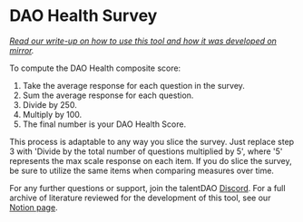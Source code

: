 # DAO Health Survey

_[Read our write-up on how to use this tool and how it was developed on mirror](https://talentdao.mirror.xyz/1rT8KGt6wHzC03UQphG-upuW8HqRX6bP9YfFTtijl0Y)._

To compute the DAO Health composite score:

1. Take the average response for each question in the survey.
2. Sum the average response for each question.
3. Divide by 250.
4. Multiply by 100.
5. The final number is your DAO Health Score.

This process is adaptable to any way you slice the survey. Just replace step 3 with 'Divide by the total number of questions multiplied by 5', where '5' represents the max scale response on each item. If you do slice the survey, be sure to utilize the same items when comparing measures over time.

For any further questions or support, join the talentDAO [Discord](https://discord.gg/cpxUUJG7). For a full archive of literature reviewed for the development of this tool, see our [Notion page](https://www.notion.so/talentdao/Developing-a-DAO-Health-Assessment-5cb3484c655e4513906b36eb728a2c25).
